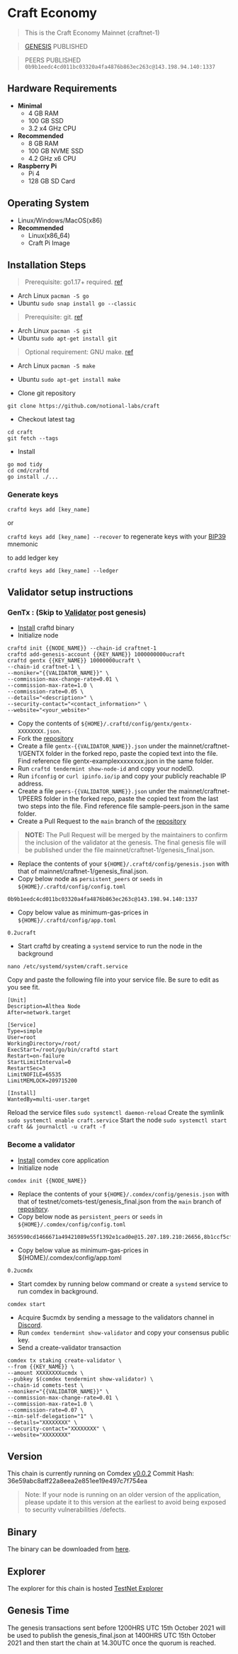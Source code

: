 # Craft Economy
> This is the Craft Economy Mainnet (craftnet-1)

> [GENESIS](https://ipfs.io/ipfs/QmcuMhkRVyhTdRmsx5Mh8tBVA7145KQwvfrNiTE8FzMGFM) PUBLISHED

> PEERS PUBLISHED `0b9b1eedc4cd011bc03320a4fa4876b863ec263c@143.198.94.140:1337`

## Hardware Requirements
* **Minimal**
    * 4 GB RAM
    * 100 GB SSD
    * 3.2 x4 GHz CPU
* **Recommended**
    * 8 GB RAM
    * 100 GB NVME SSD
    * 4.2 GHz x6 CPU
* **Raspberry Pi**
    * Pi 4
    * 128 GB SD Card

## Operating System
* Linux/Windows/MacOS(x86)
* **Recommended**
    * Linux(x86_64)
    * Craft Pi Image

## Installation Steps
>Prerequisite: go1.17+ required. [ref](https://golang.org/doc/install)
  * Arch Linux `pacman -S go`
  * Ubuntu `sudo snap install go --classic`

>Prerequisite: git. [ref](https://github.com/git/git)
  * Arch Linux `pacman -S git`
  * Ubuntu `sudo apt-get install git`

>Optional requirement: GNU make. [ref](https://www.gnu.org/software/make/manual/html_node/index.html)
  * Arch Linux `pacman -S make`
  * Ubuntu `sudo apt-get install make`

* Clone git repository
```shell
git clone https://github.com/notional-labs/craft
```
* Checkout latest tag
```shell
cd craft
git fetch --tags
```
* Install
```shell
go mod tidy
cd cmd/craftd
go install ./...
```

### Generate keys

`craftd keys add [key_name]`

or

`craftd keys add [key_name] --recover` to regenerate keys with your [BIP39](https://github.com/bitcoin/bips/tree/master/bip-0039) mnemonic

to add ledger key

`craftd keys add [key_name] --ledger`


## Validator setup instructions

### GenTx : (Skip to [Validator](#become-a-validator) post genesis)

* [Install](#installation-steps) craftd binary
* Initialize node
```shell
craftd init {{NODE_NAME}} --chain-id craftnet-1
craftd add-genesis-account {{KEY_NAME}} 1000000000ucraft
craftd gentx {{KEY_NAME}} 10000000ucraft \
--chain-id craftnet-1 \
--moniker="{{VALIDATOR_NAME}}" \
--commission-max-change-rate=0.01 \
--commission-max-rate=1.0 \
--commission-rate=0.05 \
--details="<description>" \
--security-contact="<contact_information>" \
--website="<your_website>"
```
* Copy the contents of `${HOME}/.craftd/config/gentx/gentx-XXXXXXXX.json`.
* Fork the [repository](https://github.com/ChandraStation/craft/tree/master/networks/mainnet)
* Create a file `gentx-{{VALIDATOR_NAME}}.json` under the mainnet/craftnet-1/GENTX folder in the forked repo, paste the copied text into the file. Find reference file gentx-examplexxxxxxxx.json in the same folder.
* Run `craftd tendermint show-node-id` and copy your nodeID.
* Run `ifconfig` or `curl ipinfo.io/ip` and copy your publicly reachable IP address.
* Create a file `peers-{{VALIDATOR_NAME}}.json` under the mainnet/craftnet-1/PEERS folder in the forked repo, paste the copied text from the last two steps into the file. Find reference file sample-peers.json in the same folder.
* Create a Pull Request to the `main` branch of the [repository](https://github.com/ChandraStation/craft/tree/master/networks/mainnet)
>**NOTE:** The Pull Request will be merged by the maintainers to confirm the inclusion of the validator at the genesis. The final genesis file will be published under the file mainnet/craftnet-1/genesis_final.json.
* Replace the contents of your `${HOME}/.craftd/config/genesis.json` with that of mainnet/craftnet-1/genesis_final.json.
* Copy below node as `persistent_peers` or `seeds` in `${HOME}/.craftd/config/config.toml`
 
```shell
0b9b1eedc4cd011bc03320a4fa4876b863ec263c@143.198.94.140:1337
```
* Copy below value as minimum-gas-prices in `${HOME}/.craftd/config/app.toml`
```shell
0.2ucraft
```

* Start craftd by creating a `systemd` service to run the node in the background
```shell
nano /etc/systemd/system/craft.service
```
Copy and paste the following file into your service file. Be sure to edit as you see fit.

```shell
[Unit]
Description=Althea Node
After=network.target

[Service]
Type=simple
User=root
WorkingDirectory=/root/
ExecStart=/root/go/bin/craftd start
Restart=on-failure
StartLimitInterval=0
RestartSec=3
LimitNOFILE=65535
LimitMEMLOCK=209715200

[Install]
WantedBy=multi-user.target
```
Reload the service files
`sudo systemctl daemon-reload`
Create the symlinlk
`sudo systemctl enable craft.service`
Start the node
`sudo systemctl start craft && journalctl -u craft -f`

### Become a validator

* [Install](#installation-steps) comdex core application
* Initialize node
```shell
comdex init {{NODE_NAME}}
```
* Replace the contents of your `${HOME}/.comdex/config/genesis.json` with that of testnet/comets-test/genesis_final.json from the `main` branch of [repository](https://github.com/comdex-official/networks).
* Copy below node as `persistent_peers` or `seeds` in `${HOME}/.comdex/config/config.toml`
```shell
3659590cd1466671a49421089e55f1392e1cad0e@15.207.189.210:26656,8b1ccf5cf3a3ba65ee074f46ea8c6c164d867104@52.201.166.91:26656,5307ce50bd8a6f7bb5a922e3f7109b5f3241c425@13.51.118.56:26656,9c25a7ab94a315f683c3693e17aec6b2c91c851c@52.77.115.73:26656
```

* Copy below value as minimum-gas-prices in ${HOME}/.comdex/config/app.toml
```shell
0.2ucmdx
```

* Start comdex by running below command or create a `systemd` service to run comdex in background.
```shell
comdex start
```
* Acquire $ucmdx by sending a message to the validators channel in [Discord](https://discord.gg/ezBFgZkE).
* Run `comdex tendermint show-validator` and copy your consensus public key.
* Send a create-validator transaction
```
comdex tx staking create-validator \
--from {{KEY_NAME}} \
--amount XXXXXXXXucmdx \
--pubkey $(comdex tendermint show-validator) \
--chain-id comets-test \
--moniker="{{VALIDATOR_NAME}}" \
--commission-max-change-rate=0.01 \
--commission-max-rate=1.0 \
--commission-rate=0.07 \
--min-self-delegation="1" \
--details="XXXXXXXX" \
--security-contact="XXXXXXXX" \
--website="XXXXXXXX"
```

## Version
This chain is currently running on Comdex [v0.0.2](https://github.com/comdex-official/comdex/releases/tag/v0.0.2)
Commit Hash: 36e59abc8aff22a8eea2e851ee19e497c7f754ea
>Note: If your node is running on an older version of the application, please update it to this version at the earliest to avoid being exposed to security vulnerabilities /defects.

## Binary
The binary can be downloaded from [here](https://github.com/comdex-official/comdex/releases/tag/v0.0.2).

## Explorer
The explorer for this chain is hosted [TestNet Explorer](https://comets-test.comdex.one/)

## Genesis Time
The genesis transactions sent before 1200HRS UTC 15th October 2021 will be used to publish the genesis_final.json at 1400HRS UTC 15th October 2021 and then start the chain at 14.30UTC once the quorum is reached.

